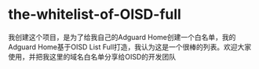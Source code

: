 # the-whitelist-of-OISD-full
我创建这个项目，是为了给我自己的Adguard Home创建一个白名单，我的Adguard Home基于OISD List Full打造，我认为这是一个很棒的列表。欢迎大家使用，并把我这里的域名白名单分享给OISD的开发团队
